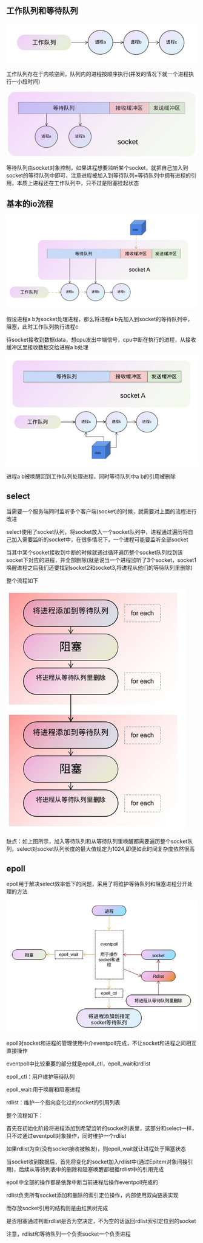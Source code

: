 ## 工作队列和等待队列

![work](https://github.com/einQimiaozi/awesome_java_notebook/blob/main/io%E6%A8%A1%E5%BC%8F/resources/workqueue.jpg)

工作队列存在于内核空间，队列内的进程按顺序执行(并发的情况下就一个进程执行一小段时间)

![wait](https://github.com/einQimiaozi/awesome_java_notebook/blob/main/io%E6%A8%A1%E5%BC%8F/resources/waitqueue.jpg)

等待队列由socket对象控制，如果进程想要监听某个socket，就把自己加入到socket的等待队列中即可，注意进程被加入到等待队列=等待队列中拥有进程的引用，本质上进程还在工作队列中，只不过是阻塞挂起状态

## 基本的io流程

![1](https://github.com/einQimiaozi/awesome_java_notebook/blob/main/io%E6%A8%A1%E5%BC%8F/resources/1.jpg)

假设进程a b为socket处理进程，那么将进程a b先加入到socket的等待队列中，阻塞，此时工作队列执行进程c

待socket接收到数据data，想cpu发出中端信号，cpu中断在执行的进程，从接收缓冲区里接收数据交给进程a b处理

![2](https://github.com/einQimiaozi/awesome_java_notebook/blob/main/io%E6%A8%A1%E5%BC%8F/resources/2.jpg)

进程a b被唤醒回到工作队列处理进程，同时等待队列中a b的引用被删除

## select

当需要一个服务端同时监听多个客户端(socket)的时候，就需要对上面的流程进行改进

select使用了socket队列，将socket放入一个socket队列中，进程通过遍历将自己加入需要监听的socket中，在很多情况下，一个进程可能要监听全部socket

当其中某个socket接收到中断的时候就通过循环遍历整个socket队列找到该socket下对应的进程，并全部删除(就是说当一个进程监听了3个socket，socket1唤醒进程之后我们还要找到socket2和socket3,将进程从他们的等待队列里删除)

整个流程如下

![select](https://github.com/einQimiaozi/awesome_java_notebook/blob/main/io%E6%A8%A1%E5%BC%8F/resources/select.jpg)

缺点：如上图所示，加入等待队列和从等待队列里唤醒都需要遍历整个socket队列，select对socket队列长度的最大值规定为1024,即便如此时间复杂度依然很高

## epoll

epoll用于解决select效率低下的问题，采用了将维护等待队列和阻塞进程分开处理的方法

![epoll](https://github.com/einQimiaozi/awesome_java_notebook/blob/main/io%E6%A8%A1%E5%BC%8F/resources/epoll.jpg)

epoll对socket和进程的管理使用中介eventpoll完成，不让socket和进程之间相互直接操作

eventpoll中比较重要的部分就是epoll_ctl，epoll_wait和rdlist

epoll_ctl：用户维护等待队列

epoll_wait:用于唤醒和阻塞进程

rdlist：维护一个指向变化过的socket的引用列表

整个流程如下：

首先在初始化阶段将进程添加到希望监听的socket列表里，这部分和select一样，只不过通过eventpoll对象操作，同时维护一个rdlist

如果rdlist为空(没有socket接收被触发)，则epoll_wait就让进程处于阻塞状态

当socket收到数据后，首先将变化的socket加入rdlist中(通过Epitem对象间接引用)，后续从等待列表中的删除和阻塞唤醒都根据rdlist中的引用完成

epoll中全部的操作都是依靠中断当前进程后操作eventpoll完成的

rdlist负责所有socket添加和删除的索引定位操作，内部使用双向链表实现

而存放socket引用的结构则是由红黑树完成

是否阻塞通过判断rdlist是否为空决定，不为空的话返回rdlist索引定位到的socket

注意，rdlist和等待队列一个负责socket一个负责进程



